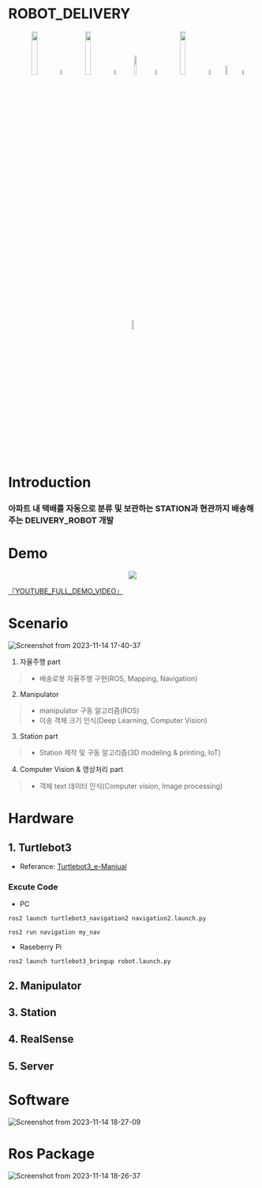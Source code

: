 ROBOT_DELIVERY
=========

<div align="center">
  <a>
    <img src="https://github.com/addinedu-ros-2nd/robot-repo-1/assets/132206474/c5d1ed7c-905f-48e6-a4e4-0cad3d4f0f35" width="15%" /></a> 
  <img src="https://github.com/ultralytics/assets/raw/main/social/logo-transparent.png" width="5%" alt="" />

  <a>
    <img src="https://github.com/addinedu-ros-2nd/robot-repo-1/assets/132206474/a8c8ff1d-4b09-4ee2-997a-39cebda308e8" width="15%" /></a> 
  <img src="https://github.com/ultralytics/assets/raw/main/social/logo-transparent.png" width="5%" alt="" />

  <a>
    <img src="https://github.com/addinedu-ros-2nd/robot-repo-1/assets/132206474/7ba7d2a7-7181-4a1b-951f-4657235dc992" width="10%" /></a>
  <img src="https://github.com/ultralytics/assets/raw/main/social/logo-transparent.png" width="5%" alt="" />
  
  <a>
    <img src="https://github.com/addinedu-ros-2nd/robot-repo-1/assets/132206474/5f791e00-8687-4b88-ae2a-63cf7c4d0fa8" width="15%" /></a> 
  <img src="https://github.com/ultralytics/assets/raw/main/social/logo-transparent.png" width="5%" alt="" />

  <a>
    <img src="https://github.com/addinedu-ros-2nd/robot-repo-1/assets/132206474/31c6515f-a85c-4e3b-bfeb-5d5ee8533792" width="7%" /></a> 
  <img src="https://github.com/ultralytics/assets/raw/main/social/logo-transparent.png" width="5%" alt="" />
  
  <a>
    <img src="https://github.com/ultralytics/yolov5/releases/download/v1.0/logo-docker-small.png" width="7%" /></a>

</div>

Introduction
=========
### 아파트 내 택배를 자동으로 분류 및 보관하는 STATION과 현관까지 배송해주는 DELIVERY_ROBOT 개발
# Demo
<div align="center">
  <img src="demo.gif"/>
</div>

[『YOUTUBE_FULL_DEMO_VIDEO』](https://www.youtube.com/watch?v=yonJqRplI4o)

# Scenario
![Screenshot from 2023-11-14 17-40-37](https://github.com/addinedu-ros-2nd/robot-repo-1/assets/132206474/c881aef8-e224-4ff2-b445-d4ea391d142d)
1. 자율주행 part
> * 배송로봇 자율주행 구현(ROS, Mapping, Navigation)
2. Manipulator
> * manipulator 구동 알고리즘(ROS)
> * 이송 객체 크기 인식(Deep Learning, Computer Vision)
3. Station part
> * Station 제작 및 구동 알고리즘(3D modeling & printing, IoT)
4. Computer Vision & 영상처리 part
> * 객체 text 데이터 인식(Computer vision, Image processing)


# Hardware

## 1. Turtlebot3
* Referance: [Turtlebot3_e-Maniual](https://emanual.robotis.com/docs/en/platform/turtlebot3/overview/)
### Excute Code
* PC
```
ros2 launch turtlebot3_navigation2 navigation2.launch.py
```
```
ros2 run navigation my_nav
```
* Raseberry Pi
```
ros2 launch turtlebot3_bringup robot.launch.py
```

## 2. Manipulator

## 3. Station
## 4. RealSense 
## 5. Server
# Software
![Screenshot from 2023-11-14 18-27-09](https://github.com/addinedu-ros-2nd/robot-repo-1/assets/132206474/4b8a4b3b-2843-48c0-ba67-29bd906329db)

# Ros Package
![Screenshot from 2023-11-14 18-26-37](https://github.com/addinedu-ros-2nd/robot-repo-1/assets/132206474/7ae18880-0819-4301-9c87-c6da30babded)
